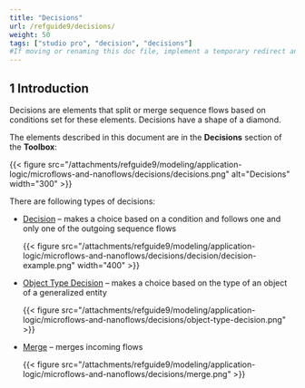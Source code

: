 ```yaml
---
title: "Decisions"
url: /refguide9/decisions/
weight: 50
tags: ["studio pro", "decision", "decisions"]
#If moving or renaming this doc file, implement a temporary redirect and let the respective team know they should update the URL in the product. See Mapping to Products for more details. 
---
```


## 1 Introduction

Decisions are elements that split or merge sequence flows based on conditions set for these elements. Decisions have a shape of a diamond.

The elements described in this document are in the **Decisions** section of the **Toolbox**:

{{< figure src="/attachments/refguide9/modeling/application-logic/microflows-and-nanoflows/decisions/decisions.png" alt="Decisions"   width="300"  >}}

There are following types of decisions:

* [Decision](/refguide9/decision/) – makes a choice based on a condition and follows one and only one of the outgoing sequence flows

    {{< figure src="/attachments/refguide9/modeling/application-logic/microflows-and-nanoflows/decisions/decision/decision-example.png"   width="400"  >}}

* [Object Type Decision](/refguide9/object-type-decision/) – makes a choice based on the type of an object of a generalized entity

    {{< figure src="/attachments/refguide9/modeling/application-logic/microflows-and-nanoflows/decisions/object-type-decision.png" >}}

* [Merge](/refguide9/merge/) – merges incoming flows 

    {{< figure src="/attachments/refguide9/modeling/application-logic/microflows-and-nanoflows/decisions/merge.png" >}}
